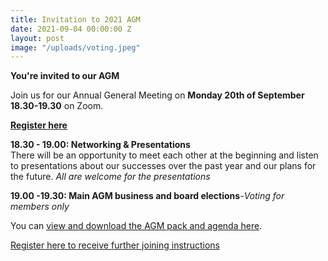 ```yaml
---
title: Invitation to 2021 AGM
date: 2021-09-04 00:00:00 Z
layout: post
image: "/uploads/voting.jpeg"
---
```


**You're invited to our AGM**

Join us for our Annual General Meeting on **Monday 20th of September 18.30-19.30** on Zoom.

[**Register here**](https://forms.gle/92h73VB4xnLsfAg29)

**18.30 - 19.00: Networking & Presentations**  
There will be an opportunity to meet each other at the beginning and listen to presentations about our successes over the past year and our plans for the future. _All are welcome for the presentations_

**19.00 -19.30: Main AGM business and board elections**-_Voting for members only_

You can [view and download the AGM pack and agenda here](https://docs.google.com/document/d/1-dwGh-VM2tOrhUaWLomZsMN7YrDkc-1SrMhO8c8GFa8/edit?usp=sharing).

[Register here to receive further joining instructions](https://forms.gle/92h73VB4xnLsfAg29)
